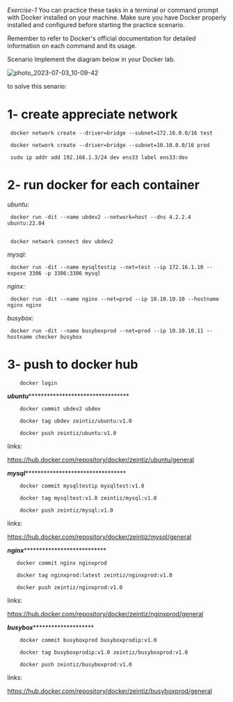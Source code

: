 *Exercise-1* You can practice these tasks in a terminal or command prompt with Docker installed on your machine. Make sure you have Docker properly installed and configured before starting the practice scenario. 
 
Remember to refer to Docker's official documentation for detailed information on each command and its usage. 
 
Scenario 
Implement the diagram below in your Docker lab.


![photo_2023-07-03_10-09-42](https://github.com/zizitizi/my-devops-Roadmap/assets/123273835/2907f3ee-2647-4ef7-9121-6abf1ea819b9)



to solve this senario:

# 1- create appreciate network

     docker network create --driver=bridge --subnet=172.16.0.0/16 test

     docker network create --driver=bridge --subnet=10.10.0.0/16 prod
     
     sudo ip addr add 192.168.1.3/24 dev ens33 label ens33:dev


     



# 2- run docker for each container 

*ubuntu:*

     docker run -dit --name ubdev2 --network=host --dns 4.2.2.4 ubuntu:22.04


     docker network connect dev ubdev2
     

*mysql:*


     docker run -dit --name mysqltestip --net=test --ip 172.16.1.10 --expose 3306 -p 3306:3306 mysql


*nginx:*

     
     docker run -dit --name nginx --net=prod --ip 10.10.10.10 --hostname nginx nginx


*busybox:*     

     
     docker run -dit --name busyboxprod --net=prod --ip 10.10.10.11 --hostname checker busybox
     


# 3- push to docker hub

        docker login


*****************************ubuntu**************************************************************


        docker commit ubdev2 ubdev

        docker tag ubdev zeintiz/ubuntu:v1.0

        docker push zeintiz/ubuntu:v1.0

links:

https://hub.docker.com/repository/docker/zeintiz/ubuntu/general


*****************************mysql**************************************************************


        docker commit mysqltestip mysqltest:v1.0
        
        docker tag mysqltest:v1.0 zeintiz/mysql:v1.0
        
        docker push zeintiz/mysql:v1.0


links:

https://hub.docker.com/repository/docker/zeintiz/mysql/general


*********************************nginx************************************************************


       docker commit nginx nginxprod
       
       docker tag nginxprod:latest zeintiz/nginxprod:v1.0
       
       docker push zeintiz/nginxprod:v1.0

links:

https://hub.docker.com/repository/docker/zeintiz/nginxprod/general

*************************************busybox*********************************************************


        docker commit busyboxprod busyboxprodip:v1.0
        
        docker tag busyboxprodip:v1.0 zeintiz/busyboxprod:v1.0
        
        docker push zeintiz/busyboxprod:v1.0


links: 


https://hub.docker.com/repository/docker/zeintiz/busyboxprod/general




